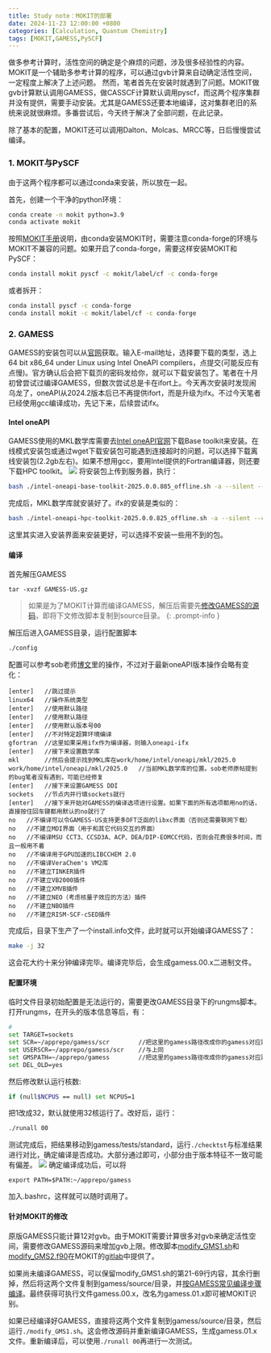 ```yaml
---
title: Study note：MOKIT的部署
date: 2024-11-23 12:00:00 +0800
categories: [Calculation, Quantum Chemistry]
tags: [MOKIT,GAMESS,PySCF]     
---
```

做多参考计算时，活性空间的确定是个麻烦的问题，涉及很多经验性的内容。MOKIT是一个辅助多参考计算的程序，可以通过gvb计算来自动确定活性空间，一定程度上解决了上述问题。
然而，笔者首先在安装时就遇到了问题。MOKIT做gvb计算默认调用GAMESS，做CASSCF计算默认调用pyscf，而这两个程序集群并没有提供，需要手动安装。尤其是GAMESS还要本地编译，这对集群老旧的系统来说就很麻烦。多番尝试后，今天终于解决了全部问题，在此记录。

除了基本的配置，MOKIT还可以调用Dalton、Molcas、MRCC等，日后慢慢尝试编译。

### 1. MOKIT与PySCF
由于这两个程序都可以通过conda来安装，所以放在一起。

首先，创建一个干净的python环境：
```bash
conda create -n mokit python=3.9
conda activate mokit
```
按照[MOKIT手册](https://jeanwsr.gitlab.io/mokit-doc-mdbook/chap2-2.html)说明，由conda安装MOKIT时，需要注意conda-forge的环境与MOKIT不兼容的问题。如果开启了conda-forge，需要这样安装MOKIT和PySCF：
```bash
conda install mokit pyscf -c mokit/label/cf -c conda-forge
```
或者拆开：
```bash
conda install pyscf -c conda-forge
conda install mokit -c mokit/label/cf -c conda-forge
```

### 2. GAMESS
GAMESS的安装包可以从[官网](https://www.msg.chem.iastate.edu/GAMESS/download/register/)获取。输入E-mail地址，选择要下载的类型，选上64 bit x86_64 under Linux using Intel OneAPI compilers，点提交(可能反应有点慢)。官方确认后会把下载页的密码发给你，就可以下载安装包了。笔者在十月初曾尝试过编译GAMESS，但数次尝试总是卡在ifort上。今天再次安装时发现闹乌龙了，oneAPI从2024.2版本后已不再提供ifort，而是升级为ifx。不过今天笔者已经使用gcc编译成功，先记下来，后续尝试ifx。

#### Intel oneAPI
GAMESS使用的MKL数学库需要去[Intel oneAPI官网](https://www.intel.cn/content/www/cn/zh/developer/tools/oneapi/toolkits.html)下载Base toolkit来安装。在线模式安装包或通过wget下载安装包可能遇到连接超时的问题，可以选择下载离线安装包(2.2gb左右)。如果不想用gcc，要用Intel提供的Fortran编译器，则还要下载HPC toolkit。
![](https://pub-ec46b9a843f44891acf04d27fddf97e0.r2.dev/2024/11/20241123222706.png)
将安装包上传到服务器，执行：
```bash
bash ./intel-oneapi-base-toolkit-2025.0.0.885_offline.sh -a --silent --cli --eula accept
```
完成后，MKL数学库就安装好了。ifx的安装是类似的：
```bash
bash ./intel-oneapi-hpc-toolkit-2025.0.0.825_offline.sh -a --silent --cli --eula accept
```
这里其实进入安装界面来安装更好，可以选择不安装一些用不到的包。

#### 编译
首先解压GAMESS
```
tar -xvzf GAMESS-US.gz
```

> 如果是为了MOKIT计算而编译GAMESS，解压后需要先[修改GAMESS的源码](#针对mokit的修改)，即将下文修改脚本复制到source目录。
{: .prompt-info }

解压后进入GAMESS目录，运行配置脚本
```bash
./config
```
配置可以参考sob老师[博文](http://sobereva.com/193)里的操作，不过对于最新oneAPI版本操作会略有变化：
```
[enter]   //跳过提示
linux64   //操作系统类型
[enter]   //使用默认路径
[enter]   //使用默认路径
[enter]   //使用默认版本号00
[enter]   //不对特定超算环境编译
gfortran  //这里如果采用ifx作为编译器，则输入oneapi-ifx
[enter]   //接下来设置数学库
mkl       //然后会提示找到MKL库在work/home/intel/oneapi/mkl/2025.0
work/home/intel/oneapi/mkl/2025.0   //当前MKL数学库的位置。sob老师原帖提到的bug笔者没有遇到，可能已经修复
[enter]   //接下来设置GAMESS DDI
sockets   //节点内并行填sockets就行
[enter]   //接下来开始对GAMESS的编译选项进行设置。如果下面的所有选项都用no的话，直接按住回车键都用默认的no就行了
no   //不编译可以令GAMESS-US支持更多DFT泛函的libxc界面（否则还需要联网下载）
no   //不建立MDI界面（用于和其它代码交互的界面）
no   //不编译MSU CCT3、CCSD3A、ACP、DEA/DIP-EOMCC代码，否则会花费很多时间，而且一般用不着
no   //不编译用于GPU加速的LIBCCHEM 2.0
no   //不编译VeraChem's VM2库
no   //不建立TINKER插件
no   //不建立VB2000插件
no   //不建立XMVB插件
no   //不建立NEO（考虑核量子效应的方法）插件
no   //不建立NBO插件
no   //不建立RISM-SCF-cSED插件
```
完成后，目录下生产了一个install.info文件，此时就可以开始编译GAMESS了：
```bash
make -j 32
```
这会花大约十来分钟编译完毕。编译完毕后，会生成gamess.00.x二进制文件。

#### 配置环境
临时文件目录初始配置是无法运行的，需要更改GAMESS目录下的rungms脚本。打开rungms，在开头的版本信息等后，有：
```bash
#
set TARGET=sockets
set SCR=~/apprepo/gamess/scr        //把这里的gamess路径改成你的gamess对应路径，scr文件夹需要自己建立
set USERSCR=~/apprepo/gamess/scr    //与上同
set GMSPATH=~/apprepo/gamess        //把这里的gamess路径改成你的gamess对应路径
set DEL_OLD=yes
```
然后修改默认运行核数:
```bash
if (null$NCPUS == null) set NCPUS=1
```
把1改成32，默认就使用32核运行了。改好后，运行：
```bash
./runall 00
```
测试完成后，把结果移动到gamess/tests/standard，运行``./checktst``与标准结果进行对比，确定编译是否成功。大部分通过即可，小部分由于版本特征不一致可能有偏差。
![](https://pub-ec46b9a843f44891acf04d27fddf97e0.r2.dev/2024/11/20241123235318.png)
确定编译成功后，可以将
```
export PATH=$PATH:~/apprepo/gamess
```
加入.bashrc，这样就可以随时调用了。
#### 针对MOKIT的修改
原版GAMESS只能计算12对gvb。由于MOKIT需要计算很多对gvb来确定活性空间，需要修改GAMESS源码来增加gvb上限。修改脚本[modify_GMS1.sh](https://gitlab.com/jxzou/mokit/-/blob/master/src/modify_GMS1.sh)和[modify_GMS2.f90](https://gitlab.com/jxzou/mokit/-/blob/master/src/modify_GMS2.f90)在MOKIT的[gitlab](https://gitlab.com/jxzou/mokit/-/tree/master/src)中提供了。

如果尚未编译GAMESS，可以保留modify_GMS1.sh的第21-69行内容，其余行删掉，然后将这两个文件复制到gamess/source/目录，并[按GAMESS常见编译步骤编译](#编译)。最终获得可执行文件gamess.00.x，改名为gamess.01.x即可被MOKIT识别。

如果已经编译好GAMESS，直接将这两个文件复制到gamess/source/目录，然后运行``./modify_GMS1.sh``。这会修改源码并重新编译GAMESS，生成gamess.01.x文件。重新编译后，可以使用``./runall 00``再进行一次测试。

